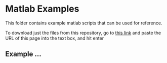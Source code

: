 # Matlab Examples
This folder contains example matlab scripts that can be used for reference.

To download just the files from this repository, go to [this link](https://download-directory.github.io/) and paste the URL of this page into the text box, and hit enter

## Example ...
